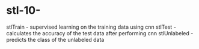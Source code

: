 # stl-10-
stlTrain - supervised learning on the training data using cnn
stlTest - calculates the accuracy of the test data after performing cnn 
stlUnlabeled - predicts the class of the unlabeled data
